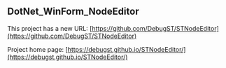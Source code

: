 ## DotNet_WinForm_NodeEditor

This project has a new URL: [https://github.com/DebugST/STNodeEditor](https://github.com/DebugST/STNodeEditor)

Project home page: [https://debugst.github.io/STNodeEditor/](https://debugst.github.io/STNodeEditor/)
